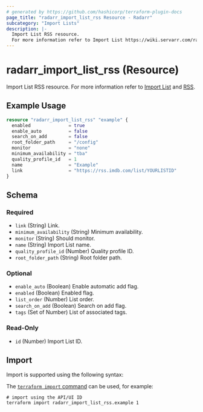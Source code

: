 ```yaml
---
# generated by https://github.com/hashicorp/terraform-plugin-docs
page_title: "radarr_import_list_rss Resource - Radarr"
subcategory: "Import Lists"
description: |-
  Import List RSS resource.
  For more information refer to Import List https://wiki.servarr.com/radarr/settings#import-lists and RSS https://wiki.servarr.com/radarr/supported#rssimport.
---
```


# radarr_import_list_rss (Resource)

<!-- subcategory:Import Lists -->
Import List RSS resource.
For more information refer to [Import List](https://wiki.servarr.com/radarr/settings#import-lists) and [RSS](https://wiki.servarr.com/radarr/supported#rssimport).

## Example Usage

```terraform
resource "radarr_import_list_rss" "example" {
  enabled              = true
  enable_auto          = false
  search_on_add        = false
  root_folder_path     = "/config"
  monitor              = "none"
  minimum_availability = "tba"
  quality_profile_id   = 1
  name                 = "Example"
  link                 = "https://rss.imdb.com/list/YOURLISTID"
}
```

<!-- schema generated by tfplugindocs -->
## Schema

### Required

- `link` (String) Link.
- `minimum_availability` (String) Minimum availability.
- `monitor` (String) Should monitor.
- `name` (String) Import List name.
- `quality_profile_id` (Number) Quality profile ID.
- `root_folder_path` (String) Root folder path.

### Optional

- `enable_auto` (Boolean) Enable automatic add flag.
- `enabled` (Boolean) Enabled flag.
- `list_order` (Number) List order.
- `search_on_add` (Boolean) Search on add flag.
- `tags` (Set of Number) List of associated tags.

### Read-Only

- `id` (Number) Import List ID.

## Import

Import is supported using the following syntax:

The [`terraform import` command](https://developer.hashicorp.com/terraform/cli/commands/import) can be used, for example:

```shell
# import using the API/UI ID
terraform import radarr_import_list_rss.example 1
```
